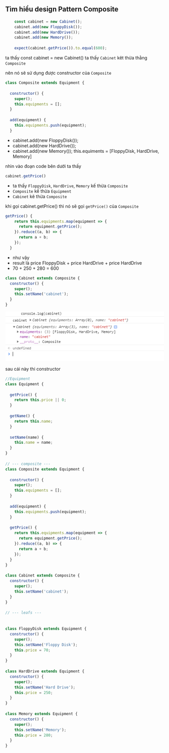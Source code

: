 ## Tìm hiểu design Pattern Composite
``` javascript
    const cabinet = new Cabinet();
    cabinet.add(new FloppyDisk());
    cabinet.add(new HardDrive());
    cabinet.add(new Memory());

    expect(cabinet.getPrice()).to.equal(600);
```
ta thấy const cabinet = new Cabinet()
ta thấy `Cabinet` kêt thừa thằng `Composite`

nên nó sẽ sử dụng được constructor của `Composite`

``` javascript
class Composite extends Equipment {

  constructor() {
    super();
    this.equipments = [];
  }

  add(equipment) {
    this.equipments.push(equipment);
  }
```
- cabinet.add(new FloppyDisk());
- cabinet.add(new HardDrive());
- cabinet.add(new Memory());
 this.equiments = [FloppyDisk, HardDrive, Memory]

nhìn vào đoạn code bên dưới ta thấy
``` javascript
cabinet.getPrice()
```
- ta thấy `FloppyDisk`, `HardDrive`, `Memory` kế thừa `Composite`
- `Composite` kế thừa `Equipment`
- `Cabinet` kê thừa `Composite`

khi gọi cabinet.getPrice()
thì nó sẽ gọi `getPrice()` của `Composite`

``` javascript
getPrice() {
    return this.equipments.map(equipment => {
      return equipment.getPrice();
    }).reduce((a, b) => {
      return a + b;
    });
  }
```

- như vậy
- result là price FloppyDisk + price HardDrive + price HardDrive
- 70 + 250 + 280 = 600


``` javascript
class Cabinet extends Composite {
  constructor() {
    super();
    this.setName('cabinet');
  }
}
```






![ScreenShot](../../image/cabinent_1.png)

sau cái này thi constructor 
```javascript
//Equipment
class Equipment {

  getPrice() {
    return this.price || 0;
  }

  getName() {
    return this.name;
  }

  setName(name) {
    this.name = name;
  }
}

// --- composite ---
class Composite extends Equipment {

  constructor() {
    super();
    this.equipments = [];
  }

  add(equipment) {
    this.equipments.push(equipment);
  }

  getPrice() {
    return this.equipments.map(equipment => {
      return equipment.getPrice();
    }).reduce((a, b) => {
      return a + b;
    });
  }
}

class Cabinet extends Composite {
  constructor() {
    super();
    this.setName('cabinet');
  }
}

// --- leafs ---


class FloppyDisk extends Equipment {
  constructor() {
    super();
    this.setName('Floppy Disk');
    this.price = 70;
  }
}

class HardDrive extends Equipment {
  constructor() {
    super();
    this.setName('Hard Drive');
    this.price = 250;
  }
}

class Memory extends Equipment {
  constructor() {
    super();
    this.setName('Memory');
    this.price = 280;
  }
}
```
